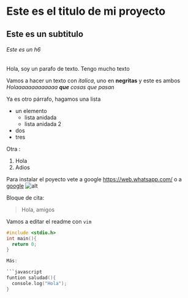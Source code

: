 # Este es el titulo de mi proyecto
## Este es un subtitulo
###### Este es un h6 


Hola, soy un parafo de texto. Tengo mucho texto


Vamos a hacer un texto con *italica*, uno en **negritas** y este es ambos *Holaaaaaaaaaaaaa **que** cosas que pasan*

Ya es otro párrafo, hagamos una lista

- un elemento 
    - lista anidada
    - lista anidada 2
- dos
- tres

Otra :

1. Hola
2.  Adios

Para instalar el poyecto vete a google https://web.whatsapp.com/ o a [google](https://web.whatsapp.com/)
![alt](https://marketing4ecommerce.net/wp-content/uploads/2018/01/Depositphotos_3667865_m-2015-compressor.jpg)

Bloque de cita:

>Hola, amigos

Vamos a editar el readme con `vim`

```c
#include <stdio.h>
int main(){
  return 0;
}

Más:

```javascript
funtion saludad(){
  console.log("Hola");
}
